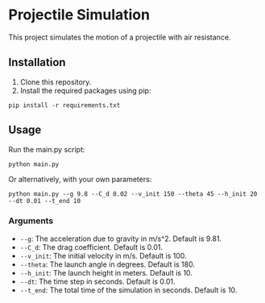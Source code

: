 # Projectile Simulation

This project simulates the motion of a projectile with air resistance.

## Installation

1. Clone this repository.
2. Install the required packages using pip:

```shell
pip install -r requirements.txt
```

## Usage

Run the main.py script:

```shell
python main.py
```

Or alternatively, with your own parameters:

```shell
python main.py --g 9.8 --C_d 0.02 --v_init 150 --theta 45 --h_init 20 --dt 0.01 --t_end 10
```

### Arguments

- `--g`: The acceleration due to gravity in m/s^2. Default is 9.81.
- `--C_d`: The drag coefficient. Default is 0.01.
- `--v_init`: The initial velocity in m/s. Default is 100.
- `--theta`: The launch angle in degrees. Default is 180.
- `--h_init`: The launch height in meters. Default is 10.
- `--dt`: The time step in seconds. Default is 0.01.
- `--t_end`: The total time of the simulation in seconds. Default is 10.
